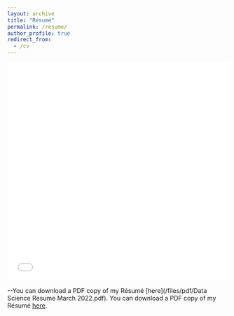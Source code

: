 ```yaml
---
layout: archive
title: "Résumé"
permalink: /resume/
author_profile: true
redirect_from:
  - /cv
---
```


<iframe src="/files/pdf/Data Science Resume March 2022.pdf" width="100%" height="500" frameborder="no" border="0" marginwidth="0" marginheight="0"></iframe>

--You can download a PDF copy of my Résumé [here](/files/pdf/Data Science Resume March 2022.pdf).
You can download a PDF copy of my Résumé [here](/files/pdf/PhilipStrumineResume.pdf).

